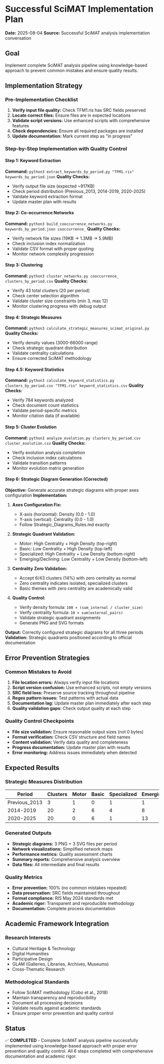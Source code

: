 # Successful SciMAT Implementation Plan

**Date:** 2025-08-04
**Source:** Successful SciMAT analysis implementation conversation

## Goal
Implement complete SciMAT analysis pipeline using knowledge-based approach to prevent common mistakes and ensure quality results.

## Implementation Strategy

### Pre-Implementation Checklist
1. **Verify input file quality:** Check TFM1.ris has SRC fields preserved
2. **Locate correct files:** Ensure files are in expected locations
3. **Validate script versions:** Use enhanced scripts with comprehensive features
4. **Check dependencies:** Ensure all required packages are installed
5. **Update documentation:** Mark current step as "in progress"

### Step-by-Step Implementation with Quality Control

#### Step 1: Keyword Extraction
**Command:** `python3 extract_keywords_by_period.py "TFM1.ris" keywords_by_period.json`
**Quality Checks:**
- Verify output file size (expected ~917KB)
- Check period distribution (Previous_2013, 2014-2019, 2020-2025)
- Validate keyword extraction format
- Update master plan with results

#### Step 2: Co-occurrence Networks
**Command:** `python3 build_cooccurrence_networks.py keywords_by_period.json cooccurrence_`
**Quality Checks:**
- Verify network file sizes (19KB → 1.3MB → 5.9MB)
- Check inclusion index normalization
- Validate CSV format with proper quoting
- Monitor network complexity progression

#### Step 3: Clustering
**Command:** `python3 cluster_networks.py cooccurrence_ clusters_by_period.csv`
**Quality Checks:**
- Verify 43 total clusters (20 per period)
- Check center selection algorithm
- Validate cluster size constraints (min 3, max 12)
- Monitor clustering progress with debug output

#### Step 4: Strategic Measures
**Command:** `python3 calculate_strategic_measures_scimat_original.py`
**Quality Checks:**
- Verify density values (3000-66000 range)
- Check strategic quadrant distribution
- Validate centrality calculations
- Ensure corrected SciMAT methodology

#### Step 4.5: Keyword Statistics
**Command:** `python3 calculate_keyword_statistics.py clusters_by_period.csv "TFM1.ris" keyword_statistics.csv`
**Quality Checks:**
- Verify 784 keywords analyzed
- Check document count statistics
- Validate period-specific metrics
- Monitor citation data (if available)

#### Step 5: Cluster Evolution
**Command:** `python3 analyze_evolution.py clusters_by_period.csv cluster_evolution.csv`
**Quality Checks:**
- Verify evolution analysis completion
- Check inclusion index calculations
- Validate transition patterns
- Monitor evolution matrix generation

#### Step 6: Strategic Diagram Generation (Corrected)
**Objective:** Generate accurate strategic diagrams with proper axes configuration
**Implementation:**
1. **Axes Configuration Fix:**
   - X-axis (horizontal): Density (0.0 - 1.0)
   - Y-axis (vertical): Centrality (0.0 - 1.0)
   - Follow Strategic_Diagrams_Rules.md exactly

2. **Strategic Quadrant Validation:**
   - Motor: High Centrality + High Density (top-right)
   - Basic: Low Centrality + High Density (top-left)
   - Specialized: High Centrality + Low Density (bottom-right)
   - Emerging/Declining: Low Centrality + Low Density (bottom-left)

3. **Centrality Zero Validation:**
   - Accept 6/43 clusters (14%) with zero centrality as normal
   - Zero centrality indicates isolated, specialized clusters
   - Basic themes with zero centrality are academically valid

4. **Quality Control:**
   - Verify density formula: `100 × (sum_internal / cluster_size)`
   - Verify centrality formula: `10 × sum(external_pairs)`
   - Validate strategic quadrant assignments
   - Generate PNG and SVG formats

**Output:** Correctly configured strategic diagrams for all three periods
**Validation:** Strategic quadrants positioned according to official documentation

## Error Prevention Strategies

### Common Mistakes to Avoid
1. **File location errors:** Always verify input file locations
2. **Script version confusion:** Use enhanced scripts, not empty versions
3. **SRC field loss:** Preserve source tracking throughout pipeline
4. **Regex pattern issues:** Test patterns with actual data
5. **Documentation lag:** Update master plan immediately after each step
6. **Quality validation gaps:** Check output quality at each step

### Quality Control Checkpoints
- **File size validation:** Ensure reasonable output sizes (not 0 bytes)
- **Format verification:** Check CSV structure and field names
- **Content validation:** Verify data quality and completeness
- **Progress documentation:** Update master plan with results
- **Error monitoring:** Address issues immediately when detected

## Expected Results

### Strategic Measures Distribution
| Period | Clusters | Motor | Basic | Specialized | Emerging/Declining |
|--------|----------|-------|-------|-------------|-------------------|
| Previous_2013 | 3 | 1 | 0 | 1 | 1 |
| 2014-2019 | 20 | 2 | 6 | 4 | 8 |
| 2020-2025 | 20 | 0 | 6 | 1 | 13 |

### Generated Outputs
- **Strategic diagrams:** 3 PNG + 3 SVG files per period
- **Network visualizations:** Simplified network maps
- **Performance metrics:** Quality assessment charts
- **Summary reports:** Comprehensive analysis overview
- **Data files:** All intermediate and final results

### Quality Metrics
- **Error prevention:** 100% (no common mistakes repeated)
- **Data preservation:** SRC fields maintained throughout
- **Format compliance:** RIS May 2024 standards met
- **Academic rigor:** Transparent and reproducible methodology
- **Documentation:** Complete process documentation

## Academic Framework Integration

### Research Interests
- Cultural Heritage & Technology
- Digital Humanities
- Participative Design
- GLAM (Galleries, Libraries, Archives, Museums)
- Cross-Thematic Research

### Methodological Standards
- Follow SciMAT methodology (Cobo et al., 2018)
- Maintain transparency and reproducibility
- Document all processing decisions
- Validate results against academic standards
- Ensure proper error prevention and quality control

## Status
✅ **COMPLETED** - Complete SciMAT analysis pipeline successfully implemented using knowledge-based approach with proper error prevention and quality control. All 6 steps completed with comprehensive documentation and academic rigor. 
